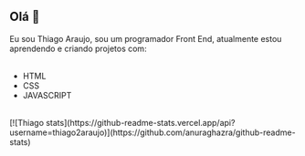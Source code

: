 ## Olá 👋

Eu sou Thiago Araujo, sou um programador Front End, atualmente estou aprendendo e criando projetos com:
<br>
<br>
- HTML
- CSS
- JAVASCRIPT
<br>
[![Thiago stats](https://github-readme-stats.vercel.app/api?username=thiago2araujo)](https://github.com/anuraghazra/github-readme-stats)
